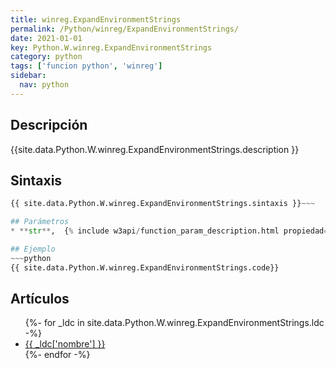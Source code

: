 ```yaml
---
title: winreg.ExpandEnvironmentStrings
permalink: /Python/winreg/ExpandEnvironmentStrings/
date: 2021-01-01
key: Python.W.winreg.ExpandEnvironmentStrings
category: python
tags: ['funcion python', 'winreg']
sidebar: 
  nav: python
---
```


## Descripción
{{site.data.Python.W.winreg.ExpandEnvironmentStrings.description }}

## Sintaxis
~~~python
{{ site.data.Python.W.winreg.ExpandEnvironmentStrings.sintaxis }}~~~

## Parámetros
* **str**,  {% include w3api/function_param_description.html propiedad=site.data.Python.W.winreg.ExpandEnvironmentStrings valor="str" %}

## Ejemplo
~~~python
{{ site.data.Python.W.winreg.ExpandEnvironmentStrings.code}}
~~~

## Artículos
<ul>
{%- for _ldc in site.data.Python.W.winreg.ExpandEnvironmentStrings.ldc -%}
   <li>
       <a href="{{_ldc['url'] }}">{{ _ldc['nombre'] }}</a>
   </li>
{%- endfor -%}
</ul>
